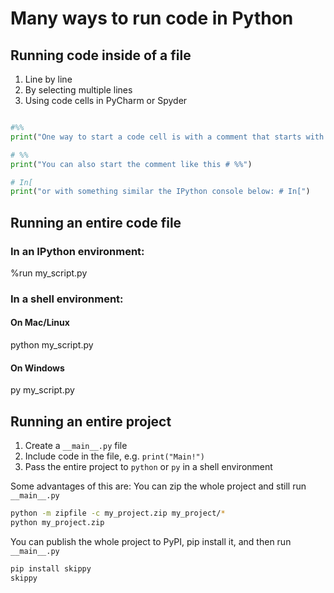 # Many ways to run code in Python

## Running code inside of a file

1. Line by line
2. By selecting multiple lines
3. Using code cells in PyCharm or Spyder

```python

#%%
print("One way to start a code cell is with a comment that starts with #%%")

# %%
print("You can also start the comment like this # %%")

# In[
print("or with something similar the IPython console below: # In[")
```

## Running an entire code file

### In an IPython environment:
%run my_script.py

### In a shell environment:

#### On Mac/Linux
python my_script.py

#### On Windows
py my_script.py

## Running an entire project

1. Create a `__main__.py` file
2. Include code in the file, e.g. `print("Main!")`
3. Pass the entire project to `python` or `py` in a shell environment

Some advantages of this are:
You can zip the whole project and still run `__main__.py`
```bash
python -m zipfile -c my_project.zip my_project/*
python my_project.zip
```

You can publish the whole project to PyPI, pip install it, and then run `__main__.py`
```bash
pip install skippy
skippy
```
